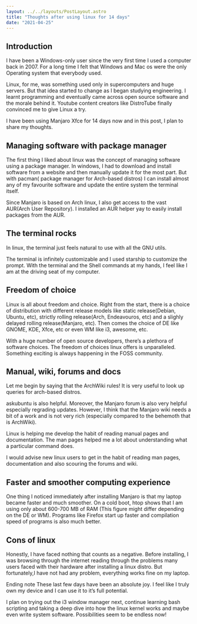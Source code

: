```yaml
---
layout: ../../layouts/PostLayout.astro
title: "Thoughts after using linux for 14 days"
date: "2021-04-25"
---
```


## Introduction

I have been a Windows-only user since the very first time I used a computer back in 2007. For a long time I felt that Windows and Mac os were the only Operating system that everybody used.

Linux, for me, was something used only in supercomputers and huge servers. But that idea started to change as I began studying engineering. I learnt programming and eventually came across open source software and the morale behind it. Youtube content creators like DistroTube finally convinced me to give Linux a try.

I have been using Manjaro Xfce for 14 days now and in this post, I plan to share my thoughts.

## Managing software with package manager

The first thing I liked about linux was the concept of managing software using a package manager. In windows, I had to download and install software from a website and then manually update it for the most part. But with pacman( package manager for Arch-based distros) I can install almost any of my favourite software and update the entire system the terminal itself.

Since Manjaro is based on Arch linux, I also get access to the vast AUR(Arch User Repository). I installed an AUR helper yay to easily install packages from the AUR.

## The terminal rocks

In linux, the terminal just feels natural to use with all the GNU utils.

The terminal is infinitely customizable and I used starship to customize the prompt. With the terminal and the Shell commands at my hands, I feel like I am at the driving seat of my computer.

## Freedom of choice

Linux is all about freedom and choice. Right from the start, there is a choice of distribution with different release models like static release(Debian, Ubuntu, etc), strictly rolling release(Arch, Endeavouros, etc) and a slighly delayed rolling release(Manjaro, etc). Then comes the choice of DE like GNOME, KDE, Xfce, etc or even WM like i3, awesome, etc.

With a huge number of open source developers, there’s a plethora of software choices. The freedom of choices linux offers is unparalleled. Something exciting is always happening in the FOSS community.

## Manual, wiki, forums and docs

Let me begin by saying that the ArchWiki rules! It is very useful to look up queries for arch-based distros.

askubuntu is also helpful. Moreover, the Manjaro forum is also very helpful especially regrading updates. However, I think that the Manjaro wiki needs a bit of a work and is not very rich (especially compared to the behemoth that is ArchWiki).

Linux is helping me develop the habit of reading manual pages and documentation. The man pages helped me a lot about understanding what a particular command does.

I would advise new linux users to get in the habit of reading man pages, documentation and also scouring the forums and wiki.

## Faster and smoother computing experience

One thing I noticed immediately after installing Manjaro is that my laptop became faster and much smoother. On a cold boot, htop shows that I am using only about 600-700 MB of RAM (This figure might differ depending on the DE or WM). Programs like Firefox start up faster and compilation speed of programs is also much better.

## Cons of linux

Honestly, I have faced nothing that counts as a negative. Before installing, I was browsing through the internet reading through the problems many users faced with their hardware after installing a linux distro. But fortunately,I have not had any problem, everything works fine on my laptop.

Ending note
These last few days have been an absolute joy. I feel like I truly own my device and I can use it to it’s full potential.

I plan on trying out the i3 window manager next, continue learning bash scripting and taking a deep dive into how the linux kernel works and maybe even write system software. Possibilities seem to be endless now!

